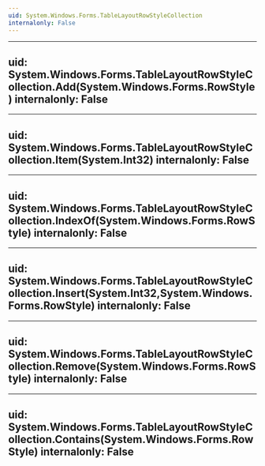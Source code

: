 ```yaml
---
uid: System.Windows.Forms.TableLayoutRowStyleCollection
internalonly: False
---
```


---
uid: System.Windows.Forms.TableLayoutRowStyleCollection.Add(System.Windows.Forms.RowStyle)
internalonly: False
---

---
uid: System.Windows.Forms.TableLayoutRowStyleCollection.Item(System.Int32)
internalonly: False
---

---
uid: System.Windows.Forms.TableLayoutRowStyleCollection.IndexOf(System.Windows.Forms.RowStyle)
internalonly: False
---

---
uid: System.Windows.Forms.TableLayoutRowStyleCollection.Insert(System.Int32,System.Windows.Forms.RowStyle)
internalonly: False
---

---
uid: System.Windows.Forms.TableLayoutRowStyleCollection.Remove(System.Windows.Forms.RowStyle)
internalonly: False
---

---
uid: System.Windows.Forms.TableLayoutRowStyleCollection.Contains(System.Windows.Forms.RowStyle)
internalonly: False
---
